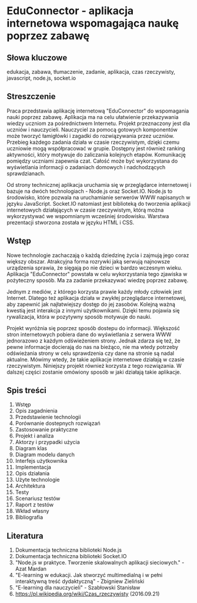 # EduConnector - aplikacja internetowa wspomagająca naukę poprzez zabawę

## Słowa kluczowe
edukacja, zabawa, tłumaczenie, zadanie, aplikacja, czas rzeczywisty, javascript, node.js, socket.io

## Streszczenie
Praca przedstawia aplikację internetową "EduConnector" do wspomagania nauki poprzez zabawę. Aplikacja ma na celu ułatwienie przekazywania wiedzy uczniom za pośrednictwem Internetu. Projekt przeznaczony jest dla uczniów i nauczycieli. Nauczyciel za pomocą gotowych komponentów może tworzyć łamigłówki i zagadki do rozwiązywania przez uczniów. Przebieg każdego zadania działa w czasie rzeczywistym, dzięki czemu uczniowie mogą współpracować w grupie. Dostępny jest również ranking aktywności, który motywuje do zaliczania kolejnych etapów. Komunikację pomiędzy uczniami zapewnia czat. Całość może być wykorzystana do wyświetlania informacji o zadaniach domowych i nadchodzących sprawdzianach.

Od strony technicznej aplikacja uruchamia się w przeglądarce internetowej i bazuje na dwóch technologiach - Node.js oraz Socket.IO. Node.js to środowisko, które pozwala na uruchamianie serwerów WWW napisanych w języku JavaScript. Socket.IO natomiast jest biblioteką do tworzenia aplikacji internetowych działających w czasie rzeczywistym, którą można wykorzystywać we wspomnianym wcześniej środowisku. Warstwa prezentacji stworzona została w języku HTML i CSS.

## Wstęp
Nowe technologie zachaczają o każdą dziedzinę życia i zajmują jego coraz większy obszar. Atrakcyjna forma rozrywki jaką serwują najnowsze urządzenia sprawia, że sięgają po nie dzieci w bardzo wczesnym wieku. Aplikacja "EduConnector" powstała w celu wykorzystania tego zjawiska w pożyteczny sposób. Ma za zadanie przekazywać wiedzę poprzez zabawę.

Jednym z mediów, z którego korzysta prawie każdy młody człowiek jest Internet. Dlatego też aplikacja działa w zwykłej przeglądarce internetowej, aby zapewnić jak najłatwiejszy dostęp do jej zasobów. Kolejną ważną kwestią jest interakcja z innymi użytkownikami. Dzięki temu pojawia się rywalizacja, która w pozytywny sposób motywuje do nauki. 

Projekt wyróżnia się poprzez sposób dostepu do informacji. Większość stron internetowych pobiera dane do wyświetlania z serwera WWW jednorazowo z każdym odświeżeniem strony. Jednak zdarza się też, że pewne informacje docierają do nas na bieżąco, nie ma wtedy potrzeby odświeżania strony w celu sprawdzenia czy dane na stronie są nadal aktualne. Mówimy wtedy, że takie aplikacje internetowe działają w czasie rzeczywistym. Niniejszy projekt również korzysta z tego rozwiązania. W dalszej części zostanie omówiony sposób w jaki działają takie aplikacje.

## Spis treści
1. Wstęp
2. Opis zagadnienia
3. Przedstawienie technologii
  1. Porównanie dostepnych rozwiązań
  2. Zastosowanie praktyczne
4. Projekt i analiza
  1. Aktorzy i przypadki użycia
  2. Diagram klas
  3. Diagram modelu danych
  4. Interfejs użytkownika
5. Implementacja
  1. Opis działania
  2. Użyte technologie
  3. Architektura
6. Testy
  1. Scenariusz testów
  2. Raport z testów
7. Wkład własny
8. Bibliografia

## Literatura
1. Dokumentacja techniczna biblioteki Node.js
2. Dokumentacja techniczna biblioteki Socket.IO
3. "Node.js w praktyce. Tworzenie skalowalnych aplikacji sieciowych." - Azat Mardan
4. "E-learning w edukacji. Jak stworzyć multimedialną i w pełni interaktywną treść dydaktyczną" - Zbigniew Zieliński
6. "E-learning dla nauczycieli" - Szabłowski Stanisław
7. https://pl.wikipedia.org/wiki/Czas_rzeczywisty (2016.09.21)
